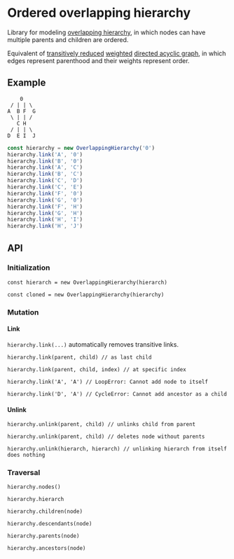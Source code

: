 # Ordered overlapping hierarchy

Library for modeling [overlapping hierarchy](https://en.wikipedia.org/wiki/Hierarchy#Degree_of_branching), in which nodes can have multiple parents and children are ordered.

Equivalent of [transitively reduced](https://en.wikipedia.org/wiki/Transitive_reduction#In_directed_acyclic_graphs) [weighted](https://en.wikipedia.org/wiki/Graph_(discrete_mathematics)#Weighted_graph) [directed acyclic graph](https://en.wikipedia.org/wiki/Directed_acyclic_graph), in which edges represent parenthood and their weights represent order.

## Example

```text
    0
 / | | \
A  B F  G
 \ | | /
   C H
 / | | \
D  E I  J
```

```typescript
const hierarchy = new OverlappingHierarchy('0')
hierarchy.link('A', '0')
hierarchy.link('B', '0')
hierarchy.link('A', 'C')
hierarchy.link('B', 'C')
hierarchy.link('C', 'D')
hierarchy.link('C', 'E')
hierarchy.link('F', '0')
hierarchy.link('G', '0')
hierarchy.link('F', 'H')
hierarchy.link('G', 'H')
hierarchy.link('H', 'I')
hierarchy.link('H', 'J')
```

## API

### Initialization

`const hierarch = new OverlappingHierarchy(hierarch)`

`const cloned = new OverlappingHierarchy(hierarchy)`

### Mutation

#### Link

`hierarchy.link(...)` automatically removes transitive links.

`hierarchy.link(parent, child) // as last child`

`hierarchy.link(parent, child, index) // at specific index`

`hierarchy.link('A', 'A') // LoopError: Cannot add node to itself`

`hierarchy.link('D', 'A') // CycleError: Cannot add ancestor as a child`

#### Unlink

`hierarchy.unlink(parent, child) // unlinks child from parent`

`hierarchy.unlink(parent, child) // deletes node without parents`

`hierarchy.unlink(hierarch, hierarch) // unlinking hierarch from itself does nothing`

### Traversal

`hierarchy.nodes()`

`hierarchy.hierarch`

`hierarchy.children(node)`

`hierarchy.descendants(node)`

`hierarchy.parents(node)`

`hierarchy.ancestors(node)`
